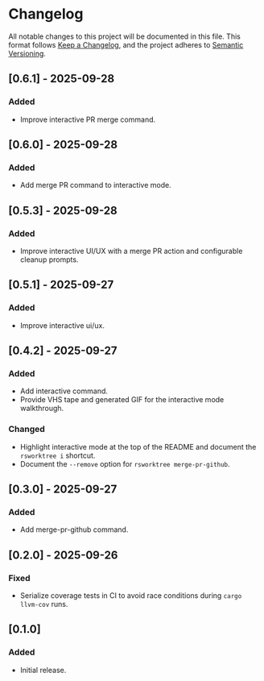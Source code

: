 # Changelog

All notable changes to this project will be documented in this file. This format follows [Keep a Changelog](https://keepachangelog.com/en/1.0.0/), and the project adheres to [Semantic Versioning](https://semver.org/spec/v2.0.0.html).

## [0.6.1] - 2025-09-28

### Added
- Improve interactive PR merge command.

## [0.6.0] - 2025-09-28

### Added
- Add merge PR command to interactive mode.

## [0.5.3] - 2025-09-28

### Added
- Improve interactive UI/UX with a merge PR action and configurable cleanup prompts.

## [0.5.1] - 2025-09-27

### Added
- Improve interactive ui/ux.

## [0.4.2] - 2025-09-27

### Added
- Add interactive command.
- Provide VHS tape and generated GIF for the interactive mode walkthrough.

### Changed
- Highlight interactive mode at the top of the README and document the `rsworktree i` shortcut.
- Document the `--remove` option for `rsworktree merge-pr-github`.

## [0.3.0] - 2025-09-27

### Added
- Add merge-pr-github command.

## [0.2.0] - 2025-09-26
### Fixed
- Serialize coverage tests in CI to avoid race conditions during `cargo llvm-cov` runs.

## [0.1.0]
### Added
- Initial release.

